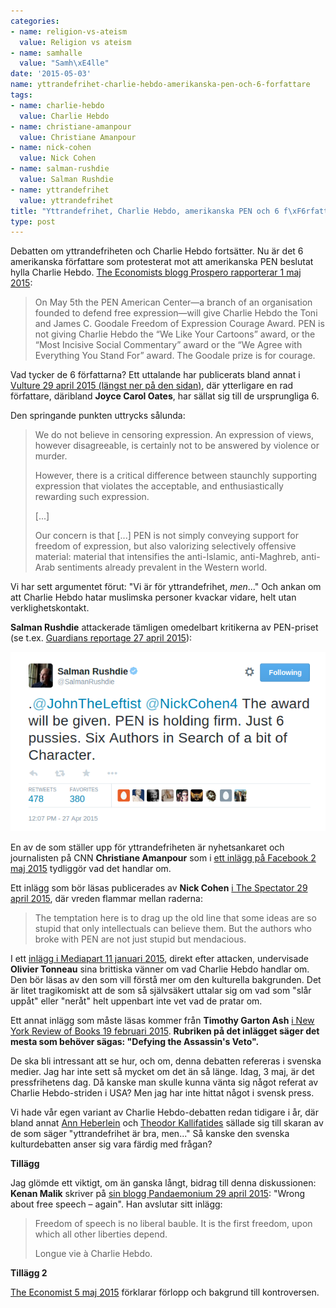 ```yaml
---
categories:
- name: religion-vs-ateism
  value: Religion vs ateism
- name: samhalle
  value: "Samh\xE4lle"
date: '2015-05-03'
name: yttrandefrihet-charlie-hebdo-amerikanska-pen-och-6-forfattare
tags:
- name: charlie-hebdo
  value: Charlie Hebdo
- name: christiane-amanpour
  value: Christiane Amanpour
- name: nick-cohen
  value: Nick Cohen
- name: salman-rushdie
  value: Salman Rushdie
- name: yttrandefrihet
  value: yttrandefrihet
title: "Yttrandefrihet, Charlie Hebdo, amerikanska PEN och 6 f\xF6rfattare"
type: post
---
```

Debatten om yttrandefriheten och Charlie Hebdo fortsätter. Nu är det 6 amerikanska författare som protesterat mot att amerikanska PEN beslutat hylla Charlie Hebdo. [The Economists blogg Prospero rapporterar 1 maj 2015](http://www.economist.com/blogs/prospero/2015/05/charlie-hebdo-and-pen):

> On May 5th the PEN American Center—a branch of an organisation founded to defend free expression—will give Charlie Hebdo the Toni and James C. Goodale Freedom of Expression Courage Award. PEN is not giving Charlie Hebdo the “We Like Your Cartoons” award, or the “Most Incisive Social Commentary” award or the “We Agree with Everything You Stand For” award. The Goodale prize is for courage.

Vad tycker de 6 författarna? Ett uttalande har publicerats bland annat i [Vulture 29 april 2015 (längst ner på den sidan)](http://www.vulture.com/2015/04/how-and-why-6-writers-denounced-pen.html), där ytterligare en rad författare, däribland **Joyce Carol Oates**, har sällat sig till de ursprungliga 6.

Den springande punkten uttrycks sålunda:

> We do not believe in censoring expression. An expression of views, however disagreeable, is certainly not to be answered by violence or murder.
>
> However, there is a critical difference between staunchly supporting expression that violates the acceptable, and enthusiastically rewarding such expression.
>
> [...]
>
> Our concern is that [...]  PEN is not simply conveying support for freedom of expression, but also valorizing selectively offensive material: material that intensifies the anti-Islamic, anti-Maghreb, anti-Arab sentiments already prevalent in the Western world.

Vi har sett argumentet förut: "Vi är för yttrandefrihet, <i>men</i>..." Och ankan om att Charlie Hebdo hatar muslimska personer kvackar vidare, helt utan verklighetskontakt.

**Salman Rushdie** attackerade tämligen omedelbart kritikerna av PEN-priset (se t.ex. [Guardians reportage 27 april 2015](http://www.theguardian.com/books/2015/apr/27/salman-rushdie-pen-charlie-hebdo-peter-carey)):

[![Salman-Rushdie-pussies](/files/salman-rushdie-pussies.png)](/files/salman-rushdie-pussies.png)

En av de som ställer upp för yttrandefriheten är nyhetsankaret och journalisten på CNN **Christiane Amanpour** som i [ett inlägg på Facebook 2 maj 2015](https://www.facebook.com/camanpour/posts/10155536572695370) tydliggör vad det handlar om.

Ett inlägg som bör läsas publicerades av **Nick Cohen** [i The Spectator 29 april 2015](http://blogs.spectator.co.uk/nick-cohen/2015/04/charlie-hebdo-the-literary-indulgence-of-murder/), där vreden flammar mellan raderna:

> The temptation here is to drag up  the old line that some ideas are so stupid that only intellectuals can believe them. But the authors who broke with PEN are not just stupid but mendacious.

I ett [inlägg i Mediapart 11 januari 2015](http://blogs.mediapart.fr/blog/olivier-tonneau/110115/charlie-hebdo-letter-my-british-friends), direkt efter attacken, undervisade **Olivier Tonneau** sina brittiska vänner om vad Charlie Hebdo handlar om. Den bör läsas av den som vill förstå mer om den kulturella bakgrunden. Det är litet tragikomiskt att de som så självsäkert uttalar sig om vad som "slår uppåt" eller "neråt" helt uppenbart inte vet vad de pratar om.

Ett annat inlägg som måste läsas kommer från **Timothy Garton Ash** [i New York Review of Books 19 februari 2015](http://www.nybooks.com/articles/archives/2015/feb/19/defying-assassins-veto/). **Rubriken på det inlägget säger det mesta som behöver sägas: "Defying the Assassin's Veto".**

De ska bli intressant att se hur, och om, denna debatten refereras i svenska medier. Jag har inte sett så mycket om det än så länge. Idag, 3 maj, är det pressfrihetens dag. Då kanske man skulle kunna vänta sig något referat av Charlie Hebdo-striden i USA? Men jag har inte hittat något i svensk press.

Vi hade vår egen variant av Charlie Hebdo-debatten redan tidigare i år, där bland annat [Ann Heberlein](/2015/01/12/ann-heberlein-kranker-mig/) och [Theodor Kallifatides](/2015/01/14/yttrandefrihet-krankning-och-bultande-hjarta/) sällade sig till skaran av de som säger "yttrandefrihet är bra, men..." Så kanske den svenska kulturdebatten anser sig vara färdig med frågan?

**Tillägg**

Jag glömde ett viktigt, om än ganska långt, bidrag till denna diskussionen: **Kenan Malik** skriver på [sin blogg Pandaemonium 29 april 2015](https://kenanmalik.wordpress.com/2015/04/29/wrong-about-free-speech-again/): "Wrong about free speech – again". Han avslutar sitt inlägg:

> Freedom of speech is no liberal bauble. It is the first freedom, upon which all other liberties depend.
> 
> Longue vie à Charlie Hebdo.

**Tillägg 2**

[The Economist 5 maj 2015](http://www.economist.com/blogs/economist-explains/2015/05/economist-explains-4?fsrc=nlw|newe|5-05-2015|EU) förklarar förlopp och bakgrund till kontroversen.

